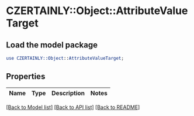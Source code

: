 # CZERTAINLY::Object::AttributeValueTarget

## Load the model package
```perl
use CZERTAINLY::Object::AttributeValueTarget;
```

## Properties
Name | Type | Description | Notes
------------ | ------------- | ------------- | -------------

[[Back to Model list]](../README.md#documentation-for-models) [[Back to API list]](../README.md#documentation-for-api-endpoints) [[Back to README]](../README.md)


